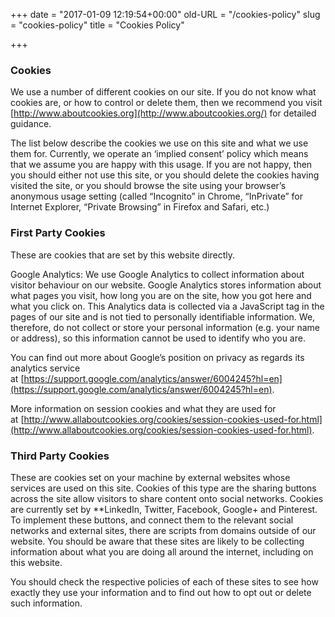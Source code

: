 +++
date = "2017-01-09 12:19:54+00:00"
old-URL = "/cookies-policy"
slug = "cookies-policy"
title = "Cookies Policy"

+++

### Cookies

We use a number of different cookies on our site. If you do not know what cookies are, or how to control or delete them, then we recommend you visit [http://www.aboutcookies.org](http://www.aboutcookies.org/) for detailed guidance.

The list below describe the cookies we use on this site and what we use them for. Currently, we operate an ‘implied consent’ policy which means that we assume you are happy with this usage. If you are not happy, then you should either not use this site, or you should delete the cookies having visited the site, or you should browse the site using your browser’s anonymous usage setting (called “Incognito” in Chrome, “InPrivate” for Internet Explorer, “Private Browsing” in Firefox and Safari, etc.)

### First Party Cookies

These are cookies that are set by this website directly.

Google Analytics: We use Google Analytics to collect information about visitor behaviour on our website. Google Analytics stores information about what pages you visit, how long you are on the site, how you got here and what you click on. This Analytics data is collected via a JavaScript tag in the pages of our site and is not tied to personally identifiable information. We, therefore, do not collect or store your personal information (e.g. your name or address), so this information cannot be used to identify who you are.

You can find out more about Google’s position on privacy as regards its analytics service at [https://support.google.com/analytics/answer/6004245?hl=en](https://support.google.com/analytics/answer/6004245?hl=en).

More information on session cookies and what they are used for at [http://www.allaboutcookies.org/cookies/session-cookies-used-for.html](http://www.allaboutcookies.org/cookies/session-cookies-used-for.html).

### Third Party Cookies

These are cookies set on your machine by external websites whose services are used on this site. Cookies of this type are the sharing buttons across the site allow visitors to share content onto social networks. Cookies are currently set by **LinkedIn, Twitter, Facebook, Google+ and Pinterest. To implement these buttons, and connect them to the relevant social networks and external sites, there are scripts from domains outside of our website. You should be aware that these sites are likely to be collecting information about what you are doing all around the internet, including on this website.

You should check the respective policies of each of these sites to see how exactly they use your information and to find out how to opt out or delete such information.
